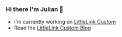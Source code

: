 ### Hi there I'm Julian 👋

- I’m currently working on [LittleLink Custom](https://littlelink-custom.com/)
- Read the [LittleLink Custom Blog](https://blog.littlelink-custom.com/)

